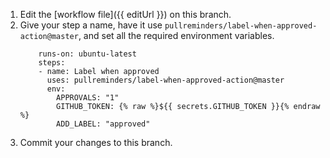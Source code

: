 1. Edit the [workflow file]({{ editUrl }}) on this branch.
1. Give your step a name, have it use `pullreminders/label-when-approved-action@master`, and set all the required environment variables.
    ```suggestion
        runs-on: ubuntu-latest
        steps:
        - name: Label when approved
          uses: pullreminders/label-when-approved-action@master
          env:
            APPROVALS: "1"
            GITHUB_TOKEN: {% raw %}${{ secrets.GITHUB_TOKEN }}{% endraw %}
            ADD_LABEL: "approved"
    ```
1. Commit your changes to this branch. 